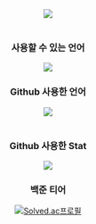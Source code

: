 <div align="center">
	<img src="https://capsule-render.vercel.app/api?type=waving&color=auto&height=300&section=header&text=Gwanu%20Github&fontSize=90" />
</div>
</br>
<div align="center">
	<h3>사용할 수 있는 언어</h4> 
	<img src="https://img.shields.io/badge/HTML-239120?style=for-the-badge&logo=html5&logoColor=white"/>
</div>
<div align="center">
	<h3>Github 사용한 언어</h4>
  <img src="https://github-readme-stats.vercel.app/api/top-langs/?username=gwanu-dev&layout=compact"><br><br>
	<h3>Github 사용한 Stat</h4>
  <img src="https://github-readme-stats.vercel.app/api?username=gwanu-dev&show_icons=true">    
	<h3>백준 티어</h4>
	<p><a href="https://solved.ac/carlkim1">
	<img src="http://mazassumnida.wtf/api/v2/generate_badge?boj=carlkim1" alt="Solved.ac프로필">
	</a></p>
</div>
</br>
